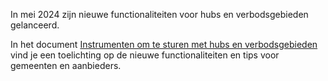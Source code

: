 In mei 2024 zijn nieuwe functionaliteiten voor hubs en verbodsgebieden gelanceerd.
            
In het document <a href="https://files.dashboarddeelmobiliteit.nl/Notitie_sturen_met_hubs_en_verbodsgebieden.pdf" target="_blank">Instrumenten om te sturen met hubs en verbodsgebieden</a> vind je een toelichting op de nieuwe functionaliteiten en tips voor gemeenten en aanbieders.